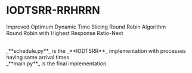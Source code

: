 # IODTSRR-RRHRRN
Improved Optimum Dynamic Time Slicing Round Robin Algorithm
<br/>
Round Robin with Highest Response Ratio-Next

<br/>
_**schedule.py**_ is the _**IODTSRR**_ implementation with processes having same arrival times
<br/>
_**main.py**_ is the final implementation.

